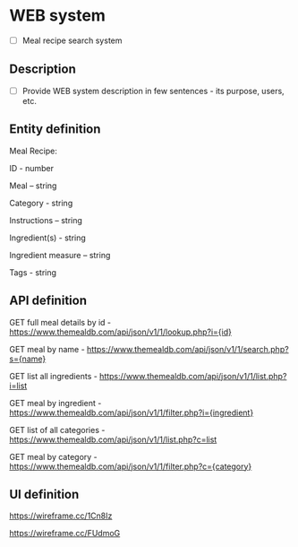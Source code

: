 # WEB system
- [ ] Meal recipe search system

## Description
- [ ] Provide WEB system description in few sentences - its purpose, users, etc.

## Entity definition
Meal Recipe:
   
   ID - number  
   
   Meal – string
    
   Category - string
    
   Instructions – string
    
   Ingredient(s) - string
    
   Ingredient measure – string
    
   Tags - string


## API definition
GET full meal details by id - https://www.themealdb.com/api/json/v1/1/lookup.php?i={id}

GET meal by name - https://www.themealdb.com/api/json/v1/1/search.php?s={name}

GET list all ingredients - https://www.themealdb.com/api/json/v1/1/list.php?i=list

GET meal by ingredient - https://www.themealdb.com/api/json/v1/1/filter.php?i={ingredient}

GET list of all categories - https://www.themealdb.com/api/json/v1/1/list.php?c=list

GET meal by category - https://www.themealdb.com/api/json/v1/1/filter.php?c={category}


## UI definition
https://wireframe.cc/1Cn8Iz

https://wireframe.cc/FUdmoG
